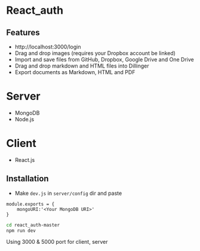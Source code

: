 # React_auth

## Features
- http://localhost:3000/login
- Drag and drop images (requires your Dropbox account be linked)
- Import and save files from GitHub, Dropbox, Google Drive and One Drive
- Drag and drop markdown and HTML files into Dillinger
- Export documents as Markdown, HTML and PDF

# Server
- MongoDB
- Node.js

# Client
- React.js

## Installation
- Make ```dev.js``` in ```server/config``` dir and paste
```
module.exports = {
    mongoURI:'<Your MongoDB URI>'
}
```

```sh
cd react_auth-master
npm run dev
```
Using 3000 & 5000 port for client, server
